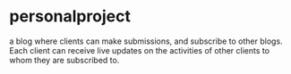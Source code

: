 # personalproject
a blog where clients can make submissions, and subscribe to other blogs. Each client can receive live updates on the activities of other clients to whom they are subscribed to. 